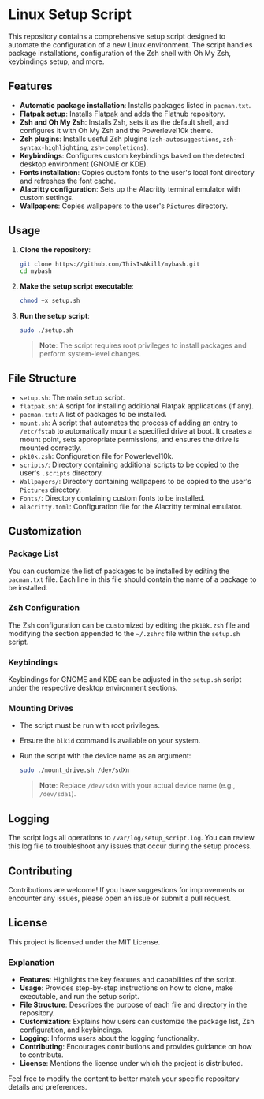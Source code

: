 # Linux Setup Script

This repository contains a comprehensive setup script designed to automate the configuration of a new Linux environment. The script handles package installations, configuration of the Zsh shell with Oh My Zsh, keybindings setup, and more.

## Features

- **Automatic package installation**: Installs packages listed in `pacman.txt`.
- **Flatpak setup**: Installs Flatpak and adds the Flathub repository.
- **Zsh and Oh My Zsh**: Installs Zsh, sets it as the default shell, and configures it with Oh My Zsh and the Powerlevel10k theme.
- **Zsh plugins**: Installs useful Zsh plugins (`zsh-autosuggestions`, `zsh-syntax-highlighting`, `zsh-completions`).
- **Keybindings**: Configures custom keybindings based on the detected desktop environment (GNOME or KDE).
- **Fonts installation**: Copies custom fonts to the user's local font directory and refreshes the font cache.
- **Alacritty configuration**: Sets up the Alacritty terminal emulator with custom settings.
- **Wallpapers**: Copies wallpapers to the user's `Pictures` directory.

## Usage

1. **Clone the repository**:
   ```sh
   git clone https://github.com/ThisIsAkill/mybash.git
   cd mybash
   ```

2. **Make the setup script executable**:
   ```sh
   chmod +x setup.sh
   ```

3. **Run the setup script**:
   ```sh
   sudo ./setup.sh
   ```

   > **Note**: The script requires root privileges to install packages and perform system-level changes.

## File Structure

- `setup.sh`: The main setup script.
- `flatpak.sh`: A script for installing additional Flatpak applications (if any).
- `pacman.txt`: A list of packages to be installed.
- `mount.sh`: A script that automates the process of adding an entry to `/etc/fstab` to automatically mount a specified drive at boot. It creates a mount point, sets appropriate permissions, and ensures the drive is mounted correctly.
- `pk10k.zsh`: Configuration file for Powerlevel10k.
- `scripts/`: Directory containing additional scripts to be copied to the user's `.scripts` directory.
- `Wallpapers/`: Directory containing wallpapers to be copied to the user's `Pictures` directory.
- `Fonts/`: Directory containing custom fonts to be installed.
- `alacritty.toml`: Configuration file for the Alacritty terminal emulator.

## Customization

### Package List

You can customize the list of packages to be installed by editing the `pacman.txt` file. Each line in this file should contain the name of a package to be installed.

### Zsh Configuration

The Zsh configuration can be customized by editing the `pk10k.zsh` file and modifying the section appended to the `~/.zshrc` file within the `setup.sh` script.

### Keybindings

Keybindings for GNOME and KDE can be adjusted in the `setup.sh` script under the respective desktop environment sections.

### Mounting Drives

- The script must be run with root privileges.
- Ensure the `blkid` command is available on your system.
- Run the script with the device name as an argument:

    ```sh
    sudo ./mount_drive.sh /dev/sdXn
    ```

  > **Note**: Replace `/dev/sdXn` with your actual device name (e.g., `/dev/sda1`).


## Logging

The script logs all operations to `/var/log/setup_script.log`. You can review this log file to troubleshoot any issues that occur during the setup process.

## Contributing

Contributions are welcome! If you have suggestions for improvements or encounter any issues, please open an issue or submit a pull request.

## License

This project is licensed under the MIT License.

### Explanation
- **Features**: Highlights the key features and capabilities of the script.
- **Usage**: Provides step-by-step instructions on how to clone, make executable, and run the setup script.
- **File Structure**: Describes the purpose of each file and directory in the repository.
- **Customization**: Explains how users can customize the package list, Zsh configuration, and keybindings.
- **Logging**: Informs users about the logging functionality.
- **Contributing**: Encourages contributions and provides guidance on how to contribute.
- **License**: Mentions the license under which the project is distributed.

Feel free to modify the content to better match your specific repository details and preferences.
